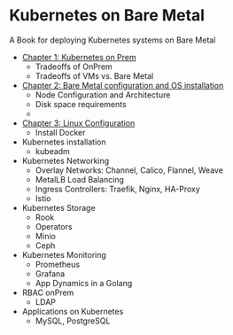 # Kubernetes on Bare Metal

A Book for deploying Kubernetes systems on Bare Metal

* [Chapter 1: Kubernetes on Prem](chapters/01-onprem.md)
	* Tradeoffs of OnPrem
	* Tradeoffs of VMs vs. Bare Metal
* [Chapter 2: Bare Metal configuration and OS installation](chapters/02-bminstall.md)
	* Node Configuration and Architecture
	* Disk space requirements
	* 
* [Chapter 3: Linux Configuration](chapters/03-LinuxConfig.md)
	* Install Docker
* Kubernetes installation
	* kubeadm
* Kubernetes Networking
	* Overlay Networks: Channel, Calico, Flannel, Weave
	* MetalLB Load Balancing
	* Ingress Controllers: Traefik, Nginx, HA-Proxy
	* Istio
* Kubernetes Storage
	* Rook
	* Operators
	* Minio
	* Ceph
* Kubernetes Monitoring
	* Prometheus
	* Grafana
	* App Dynamics in a Golang
* RBAC onPrem
	* LDAP
* Applications on Kubernetes
	* MySQL, PostgreSQL
